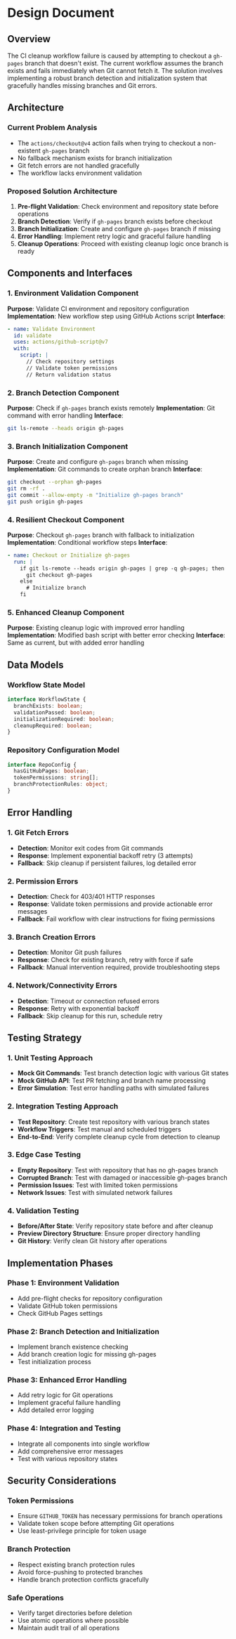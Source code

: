 # Design Document

## Overview

The CI cleanup workflow failure is caused by attempting to checkout a `gh-pages` branch that doesn't exist. The current workflow assumes the branch exists and fails immediately when Git cannot fetch it. The solution involves implementing a robust branch detection and initialization system that gracefully handles missing branches and Git errors.

## Architecture

### Current Problem Analysis
- The `actions/checkout@v4` action fails when trying to checkout a non-existent `gh-pages` branch
- No fallback mechanism exists for branch initialization
- Git fetch errors are not handled gracefully
- The workflow lacks environment validation

### Proposed Solution Architecture
1. **Pre-flight Validation**: Check environment and repository state before operations
2. **Branch Detection**: Verify if `gh-pages` branch exists before checkout
3. **Branch Initialization**: Create and configure `gh-pages` branch if missing
4. **Error Handling**: Implement retry logic and graceful failure handling
5. **Cleanup Operations**: Proceed with existing cleanup logic once branch is ready

## Components and Interfaces

### 1. Environment Validation Component
**Purpose**: Validate CI environment and repository configuration
**Implementation**: New workflow step using GitHub Actions script
**Interface**:
```yaml
- name: Validate Environment
  id: validate
  uses: actions/github-script@v7
  with:
    script: |
      // Check repository settings
      // Validate token permissions
      // Return validation status
```

### 2. Branch Detection Component
**Purpose**: Check if `gh-pages` branch exists remotely
**Implementation**: Git command with error handling
**Interface**:
```bash
git ls-remote --heads origin gh-pages
```

### 3. Branch Initialization Component
**Purpose**: Create and configure `gh-pages` branch when missing
**Implementation**: Git commands to create orphan branch
**Interface**:
```bash
git checkout --orphan gh-pages
git rm -rf .
git commit --allow-empty -m "Initialize gh-pages branch"
git push origin gh-pages
```

### 4. Resilient Checkout Component
**Purpose**: Checkout `gh-pages` branch with fallback to initialization
**Implementation**: Conditional workflow steps
**Interface**:
```yaml
- name: Checkout or Initialize gh-pages
  run: |
    if git ls-remote --heads origin gh-pages | grep -q gh-pages; then
      git checkout gh-pages
    else
      # Initialize branch
    fi
```

### 5. Enhanced Cleanup Component
**Purpose**: Existing cleanup logic with improved error handling
**Implementation**: Modified bash script with better error checking
**Interface**: Same as current, but with added error handling

## Data Models

### Workflow State Model
```typescript
interface WorkflowState {
  branchExists: boolean;
  validationPassed: boolean;
  initializationRequired: boolean;
  cleanupRequired: boolean;
}
```

### Repository Configuration Model
```typescript
interface RepoConfig {
  hasGitHubPages: boolean;
  tokenPermissions: string[];
  branchProtectionRules: object;
}
```

## Error Handling

### 1. Git Fetch Errors
- **Detection**: Monitor exit codes from Git commands
- **Response**: Implement exponential backoff retry (3 attempts)
- **Fallback**: Skip cleanup if persistent failures, log detailed error

### 2. Permission Errors
- **Detection**: Check for 403/401 HTTP responses
- **Response**: Validate token permissions and provide actionable error messages
- **Fallback**: Fail workflow with clear instructions for fixing permissions

### 3. Branch Creation Errors
- **Detection**: Monitor Git push failures
- **Response**: Check for existing branch, retry with force if safe
- **Fallback**: Manual intervention required, provide troubleshooting steps

### 4. Network/Connectivity Errors
- **Detection**: Timeout or connection refused errors
- **Response**: Retry with exponential backoff
- **Fallback**: Skip cleanup for this run, schedule retry

## Testing Strategy

### 1. Unit Testing Approach
- **Mock Git Commands**: Test branch detection logic with various Git states
- **Mock GitHub API**: Test PR fetching and branch name processing
- **Error Simulation**: Test error handling paths with simulated failures

### 2. Integration Testing Approach
- **Test Repository**: Create test repository with various branch states
- **Workflow Triggers**: Test manual and scheduled triggers
- **End-to-End**: Verify complete cleanup cycle from detection to cleanup

### 3. Edge Case Testing
- **Empty Repository**: Test with repository that has no gh-pages branch
- **Corrupted Branch**: Test with damaged or inaccessible gh-pages branch
- **Permission Issues**: Test with limited token permissions
- **Network Issues**: Test with simulated network failures

### 4. Validation Testing
- **Before/After State**: Verify repository state before and after cleanup
- **Preview Directory Structure**: Ensure proper directory handling
- **Git History**: Verify clean Git history after operations

## Implementation Phases

### Phase 1: Environment Validation
- Add pre-flight checks for repository configuration
- Validate GitHub token permissions
- Check GitHub Pages settings

### Phase 2: Branch Detection and Initialization
- Implement branch existence checking
- Add branch creation logic for missing gh-pages
- Test initialization process

### Phase 3: Enhanced Error Handling
- Add retry logic for Git operations
- Implement graceful failure handling
- Add detailed error logging

### Phase 4: Integration and Testing
- Integrate all components into single workflow
- Add comprehensive error messages
- Test with various repository states

## Security Considerations

### Token Permissions
- Ensure `GITHUB_TOKEN` has necessary permissions for branch operations
- Validate token scope before attempting Git operations
- Use least-privilege principle for token usage

### Branch Protection
- Respect existing branch protection rules
- Avoid force-pushing to protected branches
- Handle branch protection conflicts gracefully

### Safe Operations
- Verify target directories before deletion
- Use atomic operations where possible
- Maintain audit trail of all operations
